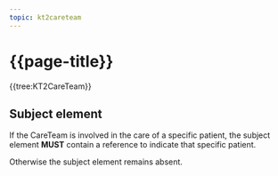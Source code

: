 ```yaml
---
topic: kt2careteam
---
```

# {{page-title}}

{{tree:KT2CareTeam}}

## Subject element

If the CareTeam is involved in the care of a specific patient, the subject element __MUST__ contain a reference to indicate that specific patient.

Otherwise the subject element remains absent.